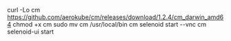curl -Lo cm https://github.com/aerokube/cm/releases/download/1.2.4/cm_darwin_amd64
chmod +x cm
sudo mv cm /usr/local/bin
cm selenoid start --vnc
cm selenoid-ui start